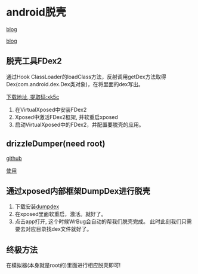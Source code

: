 # android脱壳
[blog](https://blog.csdn.net/jiangwei0910410003/article/details/78548069)

[blog](https://zhuanlan.zhihu.com/p/45591754)

## 脱壳工具FDex2
通过Hook ClassLoader的loadClass方法，反射调用getDex方法取得Dex(com.android.dex.Dex类对象)，在将里面的dex写出。

[下载地址, 提取码:xk5c](https://pan.baidu.com/s/1zD1Xa68d4NsrVgXcXvJoAA)

1. 在VirtualXposed中安装FDex2
2. Xposed中激活FDex2框架, 并软重启xposed
3. 启动VirtualXposed中的FDex2，并配置要脱壳的应用。

## drizzleDumper(need root)
[github](https://github.com/DrizzleRisk/drizzleDumper)

[使用](https://blog.csdn.net/suwenlai/article/details/80021667)

## 通过xposed内部框架DumpDex进行脱壳
1. 下载安装[dumpdex](https://pan.baidu.com/s/1Rv9CbvoOlj7TTXyDmbCh-g#list/path=%2F)
2. 在xposed里面软重启，激活。就好了。
3. 点击app打开, 这个时候WrBug会自动的帮我们脱壳完成。 此时此刻我们只需要去对应目录找dex文件就好了。

## 终极方法
在模拟器(本身就是root的)里面进行相应脱壳即可!
